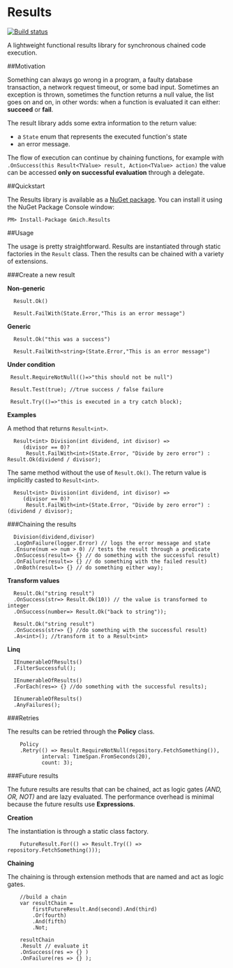 # Results

[![Build status](https://ci.appveyor.com/api/projects/status/pphkda8eq81bqc9w?svg=true)](https://ci.appveyor.com/project/gmich/results)

A lightweight functional results library for synchronous chained code execution.

##Motivation

Something can always go wrong in a program, a faulty database transaction, a network request timeout, or some bad input. Sometimes an exception is thrown, sometimes the function returns a null value, the list goes on and on, in other words: when a function is evaluated it can either: **succeed** or **fail**. 

The result library adds some extra information to the return value:
* a `State` enum that represents the executed function's state
* an error message. 

The flow of execution can continue by chaining functions, for example with `.OnSuccess(this Result<TValue> result, Action<TValue> action)` the value can be accessed **only on successful evaluation** through a delegate.

##Quickstart

The Results library is available as a [NuGet package](https://www.nuget.org/packages/Gmich.Results/). You can install it using the NuGet Package Console window:

    PM> Install-Package Gmich.Results

##Usage

The usage is pretty straightforward. Results are instantiated through static factories in the `Result` class. Then the results can be chained with a variety of extensions.

###Create a new result

**Non-generic**

```
  Result.Ok()
  
  Result.FailWith(State.Error,"This is an error message")
```

**Generic**

```
  Result.Ok("this was a success")
  
  Result.FailWith<string>(State.Error,"This is an error message")
```

 **Under condition**
 
 ```
  Result.RequireNotNull(()=>"this should not be null")
    
  Result.Test(true); //true success / false failure
    
  Result.Try(()=>"this is executed in a try catch block);
```

**Examples**

A method that returns `Result<int>`.
```
  Result<int> Division(int dividend, int divisor) => 
     (divisor == 0)? 
      Result.FailWith<int>(State.Error, "Divide by zero error") : Result.Ok(dividend / divisor);
```

The same method without the use of `Result.Ok()`. The return value is implicitly casted to `Result<int>`.
```
  Result<int> Division(int dividend, int divisor) => 
     (divisor == 0)? 
      Result.FailWith<int>(State.Error, "Divide by zero error") : (dividend / divisor);
```

###Chaining the results

```
  Division(dividend,divisor)
  .LogOnFailure(logger.Error) // logs the error message and state 
  .Ensure(num => num > 0) // tests the result through a predicate
  .OnSuccess(result=> {} // do something with the successful result)
  .OnFailure(result=> {} // do something with the failed result)
  .OnBoth(result=> {} // do something either way);

```

**Transform values**

```
  Result.Ok("string result")
  .OnSuccess(str=> Result.Ok(10)) // the value is transformed to integer
  .OnSuccess(number=> Result.Ok("back to string"));
```

```
  Result.Ok("string result")
  .OnSuccess(str=> {} //do something with the successful result)
  .As<int>(); //transform it to a Result<int>
```

**Linq**

```
  IEnumerableOfResults()
  .FilterSuccessful();
```

```
  IEnumerableOfResults()
  .ForEach(res=> {} //do something with the successful results);  
```

```
  IEnumerableOfResults()
  .AnyFailures();
```

###Retries

The results can be retried through the __Policy__ class.

```
    Policy
    .Retry(() => Result.RequireNotNull(repository.FetchSomething()), 
           interval: TimeSpan.FromSeconds(20),
           count: 3);
```

###Future results

The future results are results that can be chained, act as logic gates _(AND, OR, NOT)_ and are lazy evaluated. The performance overhead is minimal because the future results use __Expressions__.

**Creation**

The instantiation is through a static class factory.

```
    FutureResult.For(() => Result.Try(() => repository.FetchSomething()));
```

**Chaining**

The chaining is through extension methods that are named and act as logic gates.  

```
    //build a chain
    var resultChain = 
        firstFutureResult.And(second).And(third)
        .Or(fourth)
        .And(fifth)
        .Not;
    
    resultChain
    .Result // evaluate it
    .OnSuccess(res => {} )
    .OnFailure(res => {} );
```


